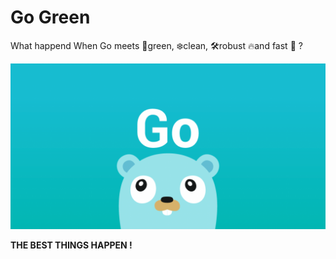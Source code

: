 # Go Green

What happend When Go meets 🎄green, ❄️clean, 🛠robust 🔥and fast 🚀 ?




![Example](https://raw.githubusercontent.com/pyaesone17/go-green/master/Go.png)


**THE BEST THINGS HAPPEN !**
